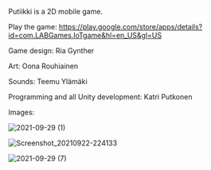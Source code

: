 Putiikki is a 2D mobile game.


Play the game: https://play.google.com/store/apps/details?id=com.LABGames.IoTgame&hl=en_US&gl=US


Game design: Ria Gynther

Art: Oona Rouhiainen

Sounds: Teemu Ylämäki

Programming and all Unity development: Katri Putkonen


Images:

![2021-09-29 (1)](https://user-images.githubusercontent.com/49474727/197757079-2cd96969-e314-4afd-9afd-19ab371ad6e9.png)

![Screenshot_20210922-224133](https://user-images.githubusercontent.com/49474727/197757169-2dc2449d-6b75-4795-9d8d-a6fba4d0e4ed.png)

![2021-09-29 (7)](https://user-images.githubusercontent.com/49474727/197757140-e9edeac7-c20b-4741-8141-d35abb80bfa0.png)
